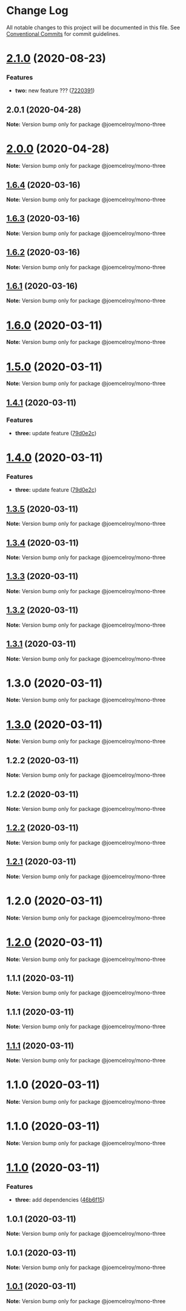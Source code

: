 # Change Log

All notable changes to this project will be documented in this file.
See [Conventional Commits](https://conventionalcommits.org) for commit guidelines.

# [2.1.0](https://github.com/joemcelroy/lerna-monorepo-github-actions-release/compare/v2.0.1...v2.1.0) (2020-08-23)


### Features

* **two:** new feature ??? ([7220391](https://github.com/joemcelroy/lerna-monorepo-github-actions-release/commit/72203912af4604d9f9beda4fc00a8e5cf8296ae9))





## 2.0.1 (2020-04-28)

**Note:** Version bump only for package @joemcelroy/mono-three





# [2.0.0](https://github.com/joemcelroy/lerna-monorepo-github-actions-release/compare/v1.6.4...v2.0.0) (2020-04-28)

**Note:** Version bump only for package @joemcelroy/mono-three





## [1.6.4](https://github.com/joemcelroy/lerna-monorepo-github-actions-release/compare/v1.6.2...v1.6.4) (2020-03-16)

**Note:** Version bump only for package @joemcelroy/mono-three





## [1.6.3](https://github.com/joemcelroy/lerna-monorepo-github-actions-release/compare/v1.6.2...v1.6.3) (2020-03-16)

**Note:** Version bump only for package @joemcelroy/mono-three





## [1.6.2](https://github.com/joemcelroy/lerna-monorepo-github-actions-release/compare/v1.6.0...v1.6.2) (2020-03-16)

**Note:** Version bump only for package @joemcelroy/mono-three





## [1.6.1](https://github.com/joemcelroy/lerna-monorepo-github-actions-release/compare/v1.6.0...v1.6.1) (2020-03-16)

**Note:** Version bump only for package @joemcelroy/mono-three





# [1.6.0](https://github.com/joemcelroy/lerna-monorepo-github-actions-release/compare/v1.5.0...v1.6.0) (2020-03-11)

**Note:** Version bump only for package @joemcelroy/mono-three





# [1.5.0](https://github.com/joemcelroy/lerna-monorepo-github-actions-release/compare/v1.4.1...v1.5.0) (2020-03-11)

**Note:** Version bump only for package @joemcelroy/mono-three





## [1.4.1](https://github.com/joemcelroy/lerna-monorepo-github-actions-release/compare/v1.3.0...v1.4.1) (2020-03-11)


### Features

* **three:** update feature ([79d0e2c](https://github.com/joemcelroy/lerna-monorepo-github-actions-release/commit/79d0e2c730f6371b6f518d38a049efa367b1fd7b))





# [1.4.0](https://github.com/joemcelroy/lerna-monorepo-github-actions-release/compare/v1.3.0...v1.4.0) (2020-03-11)


### Features

* **three:** update feature ([79d0e2c](https://github.com/joemcelroy/lerna-monorepo-github-actions-release/commit/79d0e2c730f6371b6f518d38a049efa367b1fd7b))





## [1.3.5](https://github.com/joemcelroy/lerna-monorepo-github-actions-release/compare/v1.3.0...v1.3.5) (2020-03-11)

**Note:** Version bump only for package @joemcelroy/mono-three





## [1.3.4](https://github.com/joemcelroy/lerna-monorepo-github-actions-release/compare/v1.3.0...v1.3.4) (2020-03-11)

**Note:** Version bump only for package @joemcelroy/mono-three





## [1.3.3](https://github.com/joemcelroy/lerna-monorepo-github-actions-release/compare/v1.3.0...v1.3.3) (2020-03-11)

**Note:** Version bump only for package @joemcelroy/mono-three





## [1.3.2](https://github.com/joemcelroy/lerna-monorepo-github-actions-release/compare/v1.3.0...v1.3.2) (2020-03-11)

**Note:** Version bump only for package @joemcelroy/mono-three





## [1.3.1](https://github.com/joemcelroy/lerna-monorepo-github-actions-release/compare/v1.3.0...v1.3.1) (2020-03-11)

**Note:** Version bump only for package @joemcelroy/mono-three





# 1.3.0 (2020-03-11)

**Note:** Version bump only for package @joemcelroy/mono-three





# [1.3.0](https://github.com/joemcelroy/lerna-monorepo-github-actions-release/compare/v1.2.2...v1.3.0) (2020-03-11)

**Note:** Version bump only for package @joemcelroy/mono-three





## 1.2.2 (2020-03-11)

**Note:** Version bump only for package @joemcelroy/mono-three





## 1.2.2 (2020-03-11)

**Note:** Version bump only for package @joemcelroy/mono-three





## [1.2.2](https://github.com/joemcelroy/lerna-monorepo-github-actions-release/compare/v1.2.0...v1.2.2) (2020-03-11)

**Note:** Version bump only for package @joemcelroy/mono-three





## [1.2.1](https://github.com/joemcelroy/lerna-monorepo-github-actions-release/compare/v1.2.0...v1.2.1) (2020-03-11)

**Note:** Version bump only for package @joemcelroy/mono-three





# 1.2.0 (2020-03-11)

**Note:** Version bump only for package @joemcelroy/mono-three





# [1.2.0](https://github.com/joemcelroy/lerna-monorepo-github-actions-release/compare/v1.1.1...v1.2.0) (2020-03-11)

**Note:** Version bump only for package @joemcelroy/mono-three





## 1.1.1 (2020-03-11)

**Note:** Version bump only for package @joemcelroy/mono-three





## 1.1.1 (2020-03-11)

**Note:** Version bump only for package @joemcelroy/mono-three





## [1.1.1](https://github.com/joemcelroy/lerna-monorepo-github-actions-release/compare/v1.1.0...v1.1.1) (2020-03-11)

**Note:** Version bump only for package @joemcelroy/mono-three





# 1.1.0 (2020-03-11)

**Note:** Version bump only for package @joemcelroy/mono-three





# 1.1.0 (2020-03-11)

**Note:** Version bump only for package @joemcelroy/mono-three





# [1.1.0](https://github.com/joemcelroy/lerna-monorepo-github-actions-release/compare/v1.0.1...v1.1.0) (2020-03-11)


### Features

* **three:** add dependencies ([46b6f15](https://github.com/joemcelroy/lerna-monorepo-github-actions-release/commit/46b6f15eefbc767c786b1c6799bbd26a87b1633e))





## 1.0.1 (2020-03-11)

**Note:** Version bump only for package @joemcelroy/mono-three





## 1.0.1 (2020-03-11)

**Note:** Version bump only for package @joemcelroy/mono-three





## [1.0.1](https://github.com/joemcelroy/lerna-monorepo-github-actions-release/compare/v1.0.0...v1.0.1) (2020-03-11)

**Note:** Version bump only for package @joemcelroy/mono-three

